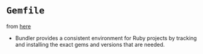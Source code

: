 # `Gemfile`

from [here](http://bundler.io/v1.5/gemfile.html)

* Bundler provides a consistent environment for Ruby projects by tracking and
installing the exact gems and versions that are needed.